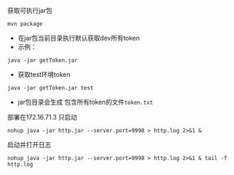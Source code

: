 获取可执行jar包  
```shell script
mvn package
```
* 在jar包当前目录执行默认获取dev所有token  
* 示例：  
```shell script
java -jar getToken.jar
```  
* 获取test环境token 
```shell script
java -jar getToken.jar test
```
* jar包目录会生成 包含所有token的文件`token.txt` 

部署在172.16.71.3 
只启动  
```shell script
nohup java -jar http.jar --server.port=9998 > http.log 2>&1 &
``` 
启动并打开日志  
```shell script
nohup java -jar http.jar --server.port=9998 > http.log 2>&1 & tail -f http.log
``` 
